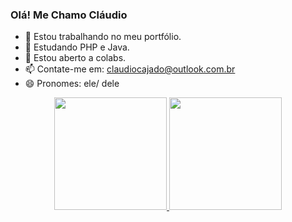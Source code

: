 ### Olá! Me Chamo Cláudio


- 🔭 Estou trabalhando no meu portfólio.
- 🌱 Estudando PHP e Java.
- 👯 Estou aberto a colabs. 
- 📫 Contate-me em: claudiocajado@outlook.com.br
- 😄 Pronomes: ele/ dele

<div align="center">
  <a href="https://github.com/Cajado-R">
  <img height="180em" src="https://github-readme-stats.vercel.app/api?username=Cajado-R&show_icons=true&theme=dark-blue&include_all_commits=true&count_private=true"/>
  <img height="180em" src="https://github-readme-stats.vercel.app/api/top-langs/?username=Cajado-R&layout=compact&langs_count=7&theme=blue-dark"/>
</div>
